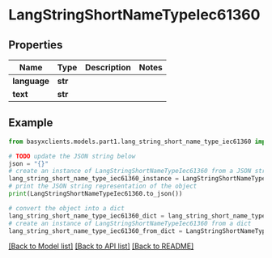# LangStringShortNameTypeIec61360


## Properties

Name | Type | Description | Notes
------------ | ------------- | ------------- | -------------
**language** | **str** |  | 
**text** | **str** |  | 

## Example

```python
from basyxclients.models.part1.lang_string_short_name_type_iec61360 import LangStringShortNameTypeIec61360

# TODO update the JSON string below
json = "{}"
# create an instance of LangStringShortNameTypeIec61360 from a JSON string
lang_string_short_name_type_iec61360_instance = LangStringShortNameTypeIec61360.from_json(json)
# print the JSON string representation of the object
print(LangStringShortNameTypeIec61360.to_json())

# convert the object into a dict
lang_string_short_name_type_iec61360_dict = lang_string_short_name_type_iec61360_instance.to_dict()
# create an instance of LangStringShortNameTypeIec61360 from a dict
lang_string_short_name_type_iec61360_from_dict = LangStringShortNameTypeIec61360.from_dict(lang_string_short_name_type_iec61360_dict)
```
[[Back to Model list]](../README.md#documentation-for-models) [[Back to API list]](../README.md#documentation-for-api-endpoints) [[Back to README]](../README.md)


